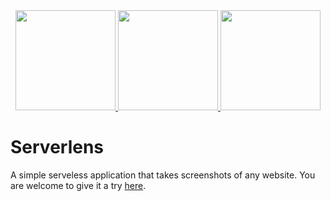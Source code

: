 <div align="center">
    <a href="https://aws.amazon.com/serverless/sam/" target="__blank">
        <img src="https://user-images.githubusercontent.com/46251023/158069242-7c8eacfe-06da-4636-a14e-0b41a9f1e407.png" height="160"/>
    </a>
    <a href="https://aws.amazon.com/dynamodb/">
        <img src="https://user-images.githubusercontent.com/46251023/158069258-6a98a66d-212e-4e72-b353-5a52c3c06831.png" height="160" />
    </a>
    <a href="https://vuejs.org/">
        <img src="https://user-images.githubusercontent.com/46251023/158069260-cc197d7d-1c39-47d2-8aac-eada8fcdfcb6.png" height="160" />
    </a>
</div>

# Serverlens

A simple serveless application that takes screenshots of any website. You are welcome to give it a try [here](https://serverlens.mxgutierrez.com/).

